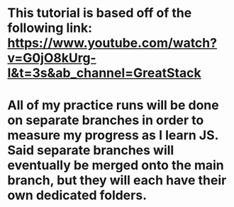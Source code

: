 # This tutorial is based off of the following link: https://www.youtube.com/watch?v=G0jO8kUrg-I&t=3s&ab_channel=GreatStack
# All of my practice runs will be done on separate branches in order to measure my progress as I learn JS. Said separate branches will eventually be merged onto the main branch, but they will each have their own dedicated folders.
